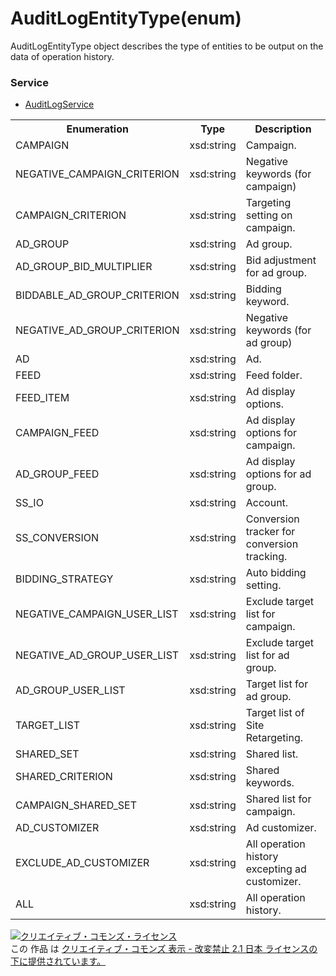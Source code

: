 # AuditLogEntityType(enum)
AuditLogEntityType object describes the type of entities to be output on the data of operation history.

### Service
+ [AuditLogService](../services/AuditLogService.md)

<table>
 <tr>
  <th>Enumeration</th>
  <th>Type</th>
  <th>Description</th>
 </tr>
 <tr>
 <td>CAMPAIGN</td>
  <td>xsd:string</td>
  <td>Campaign.</td>
 </tr>
<tr><td>NEGATIVE_CAMPAIGN_CRITERION</td><td>xsd:string</td><td>Negative keywords (for campaign)</td></tr>
<tr><td>CAMPAIGN_CRITERION</td><td>xsd:string</td><td>Targeting setting on campaign.</td></tr>
<tr><td>AD_GROUP</td><td>xsd:string</td><td>Ad group.</td></tr>
<tr><td>AD_GROUP_BID_MULTIPLIER</td><td>xsd:string</td><td>Bid adjustment for ad group.</td></tr>
<tr><td>BIDDABLE_AD_GROUP_CRITERION</td><td>xsd:string</td><td>Bidding keyword.</td></tr>
<tr><td>NEGATIVE_AD_GROUP_CRITERION</td><td>xsd:string</td><td>Negative keywords (for ad group)</td></tr>
<tr><td>AD</td><td>xsd:string</td><td>Ad.</td></tr>
<tr><td>FEED</td><td>xsd:string</td><td>Feed folder.</td></tr>
<tr><td>FEED_ITEM</td><td>xsd:string</td><td>Ad display options.</td></tr>
<tr><td>CAMPAIGN_FEED</td><td>xsd:string</td><td>Ad display options for campaign.</td></tr>
<tr><td>AD_GROUP_FEED</td><td>xsd:string</td><td>Ad display options for ad group.</td></tr>
<tr><td>SS_IO</td><td>xsd:string</td><td>Account.</td></tr>
<tr><td>SS_CONVERSION</td><td>xsd:string</td><td>Conversion tracker for conversion tracking.</td></tr>
<tr><td>BIDDING_STRATEGY</td><td>xsd:string</td><td>Auto bidding setting.</td></tr>
<tr><td>NEGATIVE_CAMPAIGN_USER_LIST</td><td>xsd:string</td><td>Exclude target list for campaign.</td></tr>
<tr><td>NEGATIVE_AD_GROUP_USER_LIST</td><td>xsd:string</td><td>Exclude target list for ad group.</td></tr>
<tr><td>AD_GROUP_USER_LIST</td><td>xsd:string</td><td>Target list for ad group.</td></tr>
<tr><td>TARGET_LIST</td><td>xsd:string</td><td>Target list of Site Retargeting.</td></tr>
<tr><td>SHARED_SET</td><td>xsd:string</td><td>Shared list.</td></tr>
<tr><td>SHARED_CRITERION</td><td>xsd:string</td><td>Shared keywords.</td></tr>
<tr><td>CAMPAIGN_SHARED_SET</td><td>xsd:string</td><td>Shared list for campaign.</td></tr>
<tr><td>AD_CUSTOMIZER</td><td>xsd:string</td><td>Ad customizer.</td></tr>
<tr><td>EXCLUDE_AD_CUSTOMIZER</td><td>xsd:string</td><td>All operation history excepting ad customizer.</td></tr>
<tr><td>ALL</td><td>xsd:string</td><td>All operation history.</td></tr>
</table>

<a rel="license" href="http://creativecommons.org/licenses/by-nd/2.1/jp/"><img alt="クリエイティブ・コモンズ・ライセンス" style="border-width:0" src="https://i.creativecommons.org/l/by-nd/2.1/jp/88x31.png" /></a><br />この 作品 は <a rel="license" href="http://creativecommons.org/licenses/by-nd/2.1/jp/">クリエイティブ・コモンズ 表示 - 改変禁止 2.1 日本 ライセンスの下に提供されています。</a>
